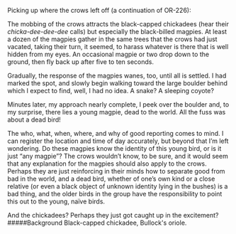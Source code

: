 Picking up where the crows left off (a continuation of OR-226):

The mobbing of the crows attracts the black-capped chickadees (hear their _chicka-dee-dee-dee_ calls) but especially the black-billed magpies. At least a dozen of the magpies gather in the same trees that the crows had just vacated, taking their turn, it seemed, to harass whatever is there that is well hidden from my eyes. An occasional magpie or two drop down to the ground, then fly back up after five to ten seconds.

Gradually, the response of the magpies wanes, too, until all is settled. I had marked the spot, and slowly begin walking toward the large boulder behind which I expect to find, well, I had no idea. A snake? A sleeping coyote? 

Minutes later, my approach nearly complete, I peek over the boulder and, to my surprise, there lies a young magpie, dead to the world. All the fuss was about a dead bird! 

The who, what, when, where, and why of good reporting comes to mind. I can register the location and time of day accurately, but beyond that I’m left wondering. Do these magpies know the identity of this young bird, or is it just “any magpie”? The crows wouldn’t know, to be sure, and it would seem that any explanation for the magpies should also apply to the crows. Perhaps they are just reinforcing in their minds how to separate good from bad in the world, and a dead bird, whether of one’s own kind or a close relative (or even a black object of unknown identity lying in the bushes) is a bad thing, and the older birds in the group have the responsibility to point this out to the young, naïve birds. 

And the chickadees? Perhaps they just got caught up in the excitement?
#####Background
Black-capped chickadee, Bullock's oriole.
